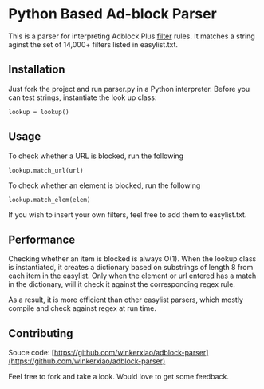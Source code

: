 # Python Based Ad-block Parser

This is a parser for interpreting Adblock Plus [filter](https://easylist-downloads.adblockplus.org/easylist.txt) rules. It matches a string aginst the set of 14,000+ filters listed in easylist.txt. 

## Installation

Just fork the project and run parser.py in a Python interpreter.
Before you can test strings, instantiate the look up class:

`lookup = lookup()`

## Usage

To check whether a URL is blocked, run the following

`lookup.match_url(url)`

To check whether an element is blocked, run the following

`lookup.match_elem(elem)`

If you wish to insert your own filters, feel free to add them to easylist.txt.

## Performance

Checking whether an item is blocked is always O(1). When the lookup class is instantiated, it creates a dictionary based on substrings of length 8 from each item in the easylist. Only when the element or url entered has a match in the dictionary, will it check it against the corresponding regex rule. 

As a result, it is more efficient than other easylist parsers, which mostly compile and check against regex at run time. 

## Contributing

Souce code: [https://github.com/winkerxiao/adblock-parser](https://github.com/winkerxiao/adblock-parser)

Feel free to fork and take a look. Would love to get some feedback.
